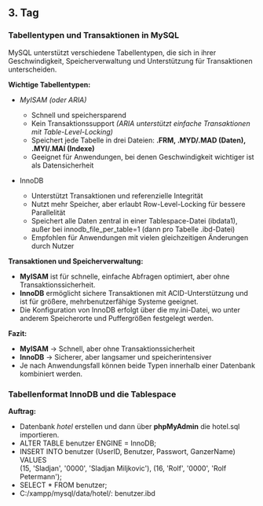 ## 3. Tag

### Tabellentypen und Transaktionen in MySQL

MySQL unterstützt verschiedene Tabellentypen, die sich in ihrer Geschwindigkeit, Speicherverwaltung und Unterstützung für Transaktionen unterscheiden.

**Wichtige Tabellentypen:**
- *MyISAM (oder ARIA)*
  - Schnell und speichersparend
  - Kein Transaktionssupport *(ARIA unterstützt einfache Transaktionen mit Table-Level-Locking)*
  - Speichert jede Tabelle in drei Dateien: **.FRM, .MYD/.MAD (Daten), .MYI/.MAI (Indexe)**
  - Geeignet für Anwendungen, bei denen Geschwindigkeit wichtiger ist als Datensicherheit

- InnoDB
  - Unterstützt Transaktionen und referenzielle Integrität
  - Nutzt mehr Speicher, aber erlaubt Row-Level-Locking für bessere Parallelität
  - Speichert alle Daten zentral in einer Tablespace-Datei (ibdata1), außer bei innodb_file_per_table=1 (dann pro Tabelle .ibd-Datei)
  - Empfohlen für Anwendungen mit vielen gleichzeitigen Änderungen durch Nutzer

**Transaktionen und Speicherverwaltung:**
  - **MyISAM** ist für schnelle, einfache Abfragen optimiert, aber ohne Transaktionssicherheit.
  - **InnoDB** ermöglicht sichere Transaktionen mit ACID-Unterstützung und ist für größere, mehrbenutzerfähige Systeme geeignet.
  - Die Konfiguration von InnoDB erfolgt über die my.ini-Datei, wo unter anderem Speicherorte und Puffergrößen festgelegt werden.

**Fazit:**

- **MyISAM** → Schnell, aber ohne Transaktionssicherheit
- **InnoDB** → Sicherer, aber langsamer und speicherintensiver
- Je nach Anwendungsfall können beide Typen innerhalb einer Datenbank kombiniert werden.

### Tabellenformat InnoDB und die Tablespace

**Auftrag:**
- Datenbank *hotel* erstellen und dann über **phpMyAdmin** die hotel.sql importieren.
- ALTER TABLE benutzer ENGINE = InnoDB;
- INSERT INTO benutzer (UserID, Benutzer, Passwort, GanzerName) VALUES  
(15, 'Sladjan', '0000', 'Sladjan Miljkovic'), 
(16, 'Rolf', '0000', 'Rolf Petermann'); 
- SELECT * FROM benutzer;
- C:/xampp/mysql/data/hotel/: benutzer.ibd

